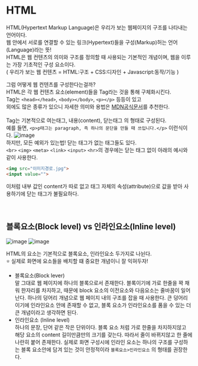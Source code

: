 # HTML
HTML(Hypertext Markup Language)은 우리가 보는 웹페이지의 구조를 나타내는 언어이다.<br>
웹 안에서 서로를 연결할 수 있는 링크(Hypertext)들을 구성(Markup)허는 언어(Language)라는 뜻! <br>
HTML은 웹 컨텐츠의 의미와 구조를 정의할 때 사용되는 기본적인 개념이며, 웹을 이루는 가장 기초적인 구성 요소이다. <br>
( 우리가 보는 웹 컨텐츠 = HTML:구조 + CSS:디자인 + Javascript:동작/기능 ) <br> 

그럼 어떻게 웹 컨텐츠를 구성한다는걸까? <br> 
HTML은 각 웹 컨텐츠 요소(element)들을 Tag라는 것을 통해 구체화시킨다. <br> 
Tag는 `<head></head>`, `<body></body>`, `<p></p>` 등등이 있고 <br> 
외에도 많은 종류가 있으니 자세한 의미와 용법은 [MDN공식문서](https://developer.mozilla.org/ko/docs/Web/HTML/Element)를 추천한다. <br> <br> 
Tag는 기본적으로 여는태그, 내용(content), 닫는태그 의 형태로 구성된다. <br>
예를 들면, `<p>p태그는 paragraph, 즉 하나의 문단을 만들 때 쓰입니다.</p>` 이런식이다. 
![image](https://github.com/oching-choi/study-book/assets/102008712/0539fb73-9710-4853-8971-e9cd528a9eeb)<br>
하지만, 모든 예외가 있는법! 닫는 태그가 없는 태그들도 있다. <br> 
`<br>` `<img>` `<meta>` `<link>` `<input>` `<hr>`의 경우에는 닫는 태그 없이 아래의 예시와 같이 사용한다. <br>
```html
<img src="이미지경로.jpg">
<input value="">
```
이처럼 내부 값인 content가 따로 없고 태그 자체의 속성(attribute)으로 값을 받아 사용하기에 닫는 태그가 불필요하다. <br><br><br>



## 블록요소(Block level) vs 인라인요소(Inline level)
![image](https://github.com/oching-choi/study-book/assets/102008712/45ce2118-60bc-4c59-87d5-81f39d9ee7f5)
![image](https://github.com/oching-choi/study-book/assets/102008712/2a8b7091-1f40-4d75-af05-30b3a0fe02d1)

HTML의 요소는 기본적으로 블록요소, 인라인요소 두가지로 나뉜다. <br>
⭐️ 실제로 화면에 요소들을 배치할 떄 중요한 개념이니 잘 익혀두자!
- 블록요소(Block lever)<br>
 말 그대로 웹 페이지에 하나의 블록으로서 존재한다. 블록이기에 가로 한줄을 꽉 채워 한자리를 차지하고, 때문에 block 요소의 이전요소와 다음요소는 줄바꿈이 일어난다. 하나의 덩어리 개념으로 웹 페이지 내의 구조를 잡을 때 사용한다. 큰 덩어리이기에 인라인요소 안에 존재할 수 없고, 블록 요소가 인라인요소를 품을 수 있는 더 큰 개념이라고 생각하면 된다.
- 인라인요소 (Inline level)<br> 
하나의 문장, 단어 같은 작은 단위이다. 블록 요소 처럼 가로 한줄을 차지하지않고 해당 요소의 content 길이만큼만의 크기를 갖는다. 따라서 줄이 바뀌지않고 한 줄에 나란히 붙어 존재한다. 실제로 화면 구성시에 인라인 요소는 하나의 구조를 구성하는 블록 요소안에 담겨 있는 것이 안정적이라 `블록요소>인라인요소` 의 형태를 권장한다. <br>

 
